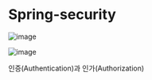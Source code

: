 # Spring-security

![image](https://github.com/91CHS/SpringSecurity-JWT/assets/68048878/75bfa11d-644f-445b-a1dd-24b722812704)

![image](https://github.com/91CHS/SpringSecurity-JWT/assets/68048878/9e334fbc-503e-4fb8-b66c-ca5298cc7080)


인증(Authentication)과 인가(Authorization)
